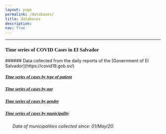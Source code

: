 ```yaml
---
layout: page
permalink: /databases/
title: databases
description: 
nav: True
---
```


***
<h3 class="card-title text" style="font-family:'Playfair Display', serif"> Time series of COVID Cases in El Salvador </h3>
###### Data collected from the daily reports of the [Government of El Salvador](https://covid19.gob.sv/)

<br/>

<h5 class="card-title text" style="font-family:'Playfair Display', serif">
    <i class="fas fa-file-csv"></i>
    <a href="https://elenocastro.github.io/databases/covid_el_salvador/covid_el_salvador_patients_timeserie.csv" target="blank">Time series of cases by type of patient</a> 
</h5>

<h5 class="card-title text" style="font-family:'Playfair Display', serif">
    <i class="fas fa-file-csv"></i>
    <a href="https://elenocastro.github.io/databases/covid_el_salvador/covid_el_salvador_age_timeserie.csv" target="blank">Time series of cases by age</a> 
</h5>

<h5 class="card-title text" style="font-family:'Playfair Display', serif">
    <i class="fas fa-file-csv"></i>
    <a href="https://elenocastro.github.io/databases/covid_el_salvador/covid_el_salvador_sex_timeserie.csv" target="blank">Time series of cases by gender</a> 
</h5>

<h5 class="card-title text" style="font-family:'Playfair Display', serif">
    <i class="fas fa-file-csv"></i>
    <a href="https://elenocastro.github.io/databases/covid_el_salvador/covid_el_salvador_municipios_timeserie.csv" target="blank">Time series of cases by municipality</a> 
</h5>


<ul style = "font-style: italic">
    Data of municipalities collected since: 01/May/20. 
</ul>